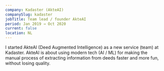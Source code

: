```yaml
---
company: Kadaster (AkteAI)
companySlug: kadaster
jobTitle: Team lead / founder AkteAI
period: Jan 2019 → Oct 2020
current: false
location: NL
---
```

I started AkteAI (Deed Augmented Intelligence) as a new service (team) at Kadaster.
AkteAI is about using modern tech (AI / ML) for making the manual process of
extracting information from deeds faster and more fun, without losing quality.